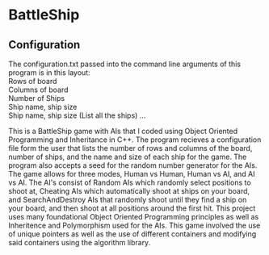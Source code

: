 # BattleShip

## Configuration  
The configuration.txt passed into the command line arguments of this program is in this layout:  
Rows of board  
Columns of board  
Number of Ships  
Ship name, ship size  
Ship name, ship size 
(List all the ships) ...  

This is a BattleShip game with AIs that I coded using Object Oriented Programming and Inheritance in C++.
The program recieves a configuration file form the user that lists the number of rows and columns of the board, number of ships, and the name and size of each ship for the game. The program also accepts a seed for the random number generator for the AIs.
The game allows for three modes, Human vs Human, Human vs AI, and AI vs AI.
The AI's consist of Random AIs which randomly select positions to shoot at, Cheating AIs which automatically shoot at ships on your board, and SearchAndDestroy AIs that randomly shoot until they find a ship on your board, and then shoot at all positions around the first hit.
This project uses many foundational Object Oriented Programming principles as well as Inheritence and Polymorphism used for the AIs. This game involved the use of unique pointers as well as the use of different containers and modifying said containers using the algorithm library.

